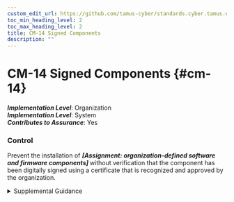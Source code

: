 ```yaml
---
custom_edit_url: https://github.com/tamus-cyber/standards.cyber.tamus.edu/tree/main/static/content/tamus.edu/TAMUS_profile.xml
toc_min_heading_level: 2
toc_max_heading_level: 2
title: CM-14 Signed Components
description: ""
---
```


# CM-14 Signed Components {#cm-14}

_**Implementation Level**_: Organization\
_**Implementation Level**_: System\
_**Contributes to Assurance**_: Yes

### Control

Prevent the installation of <strong>                  <em>[Assignment: organization-defined software and firmware components]</em>               </strong> without verification that the component has been digitally signed using a certificate that is recognized and approved by the organization.

<details>
  <summary>Supplemental Guidance</summary>

Software and firmware components prevented from installation unless signed with recognized and approved certificates include software and firmware version updates, patches, service packs, device drivers, and basic input/output system updates. Organizations can identify applicable software and firmware components by type, by specific items, or a combination of both. Digital signatures and organizational verification of such signatures is a method of code authentication.

</details>

